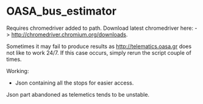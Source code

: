 # OASA_bus_estimator


Requires chromedriver added to path.
Download latest chromedriver here: -> http://chromedriver.chromium.org/downloads.

Sometimes it may fail to produce results as http://telematics.oasa.gr does not like to work 24/7.
If this case occurs, simply rerun the script couple of times.

Working:
- Json containing all the stops for easier access.

Json part abandoned as telemetics tends to be unstable.
